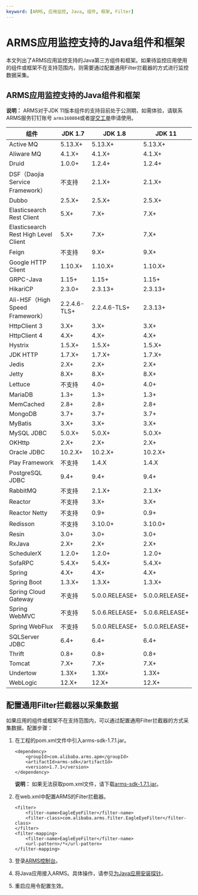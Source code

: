```yaml
---
keyword: [ARMS, 应用监控, Java, 组件, 框架, Filter]
---
```


# ARMS应用监控支持的Java组件和框架

本文列出了ARMS应用监控支持的Java第三方组件和框架。如果待监控应用使用的组件或框架不在支持范围内，则需要通过配置通用Filter拦截器的方式进行监控数据采集。

## ARMS应用监控支持的Java组件和框架

**说明：** ARMS对于JDK 11版本组件的支持目前处于公测期，如需体验，请联系ARMS服务钉钉账号 `arms160804`或者[提交工单](https://selfservice.console.aliyun.com/ticket/category/arms)申请使用。

|组件|JDK 1.7|JDK 1.8|JDK 11|
|--|-------|-------|------|
|Active MQ|5.13.X+|5.13.X+|5.13.X+|
|Aliware MQ|4.1.X+|4.1.X+|4.1.X+|
|Druid|1.0.0+|1.2.4+|1.2.4+|
|DSF（Daojia Service Framework）|不支持|2.1.X+|2.1.X+|
|Dubbo|2.5.X+|2.5.X+|2.5.X+|
|Elasticsearch Rest Client|5.X+|7.X+|7.X+|
|Elasticsearch Rest High Level Client|5.X+|7.X+|7.X+|
|Feign|不支持|9.X+|9.X+|
|Google HTTP Client|1.10.X+|1.10.X+|1.10.X+|
|GRPC-Java|1.15+|1.15+|1.15+|
|HikariCP|2.3.0+|2.3.13+|2.3.13+|
|Ali-HSF（High Speed Framework）|2.2.4.6-TLS+|2.2.4.6-TLS+|2.3.13+|
|HttpClient 3|3.X+|3.X+|3.X+|
|HttpClient 4|4.X+|4.X+|4.X+|
|Hystrix|1.5.X+|1.5.X+|1.5.X+|
|JDK HTTP|1.7.X+|1.7.X+|1.7.X+|
|Jedis|2.X+|2.X+|2.X+|
|Jetty|8.X+|8.X+|8.X+|
|Lettuce|不支持|4.0+|4.0+|
|MariaDB|1.3+|1.3+|1.3+|
|MemCached|2.8+|2.8+|2.8+|
|MongoDB|3.7+|3.7+|3.7+|
|MyBatis|3.X+|3.X+|3.X+|
|MySQL JDBC|5.0.X+|5.0.X+|5.0.X+|
|OKHttp|2.X+|2.X+|2.X+|
|Oracle JDBC|10.2.X+|10.2.X+|10.2.X+|
|Play Framework|不支持|1.4.X|1.4.X|
|PostgreSQL JDBC|9.4+|9.4+|9.4+|
|RabbitMQ|不支持|2.1.X+|2.1.X+|
|Reactor|不支持|3.X+|3.X+|
|Reactor Netty|不支持|0.9+|0.9+|
|Redisson|不支持|3.10.0+|3.10.0+|
|Resin|3.0+|3.0+|3.0+|
|RxJava|2.X+|2.X+|2.X+|
|SchedulerX|1.2.0+|1.2.0+|1.2.0+|
|SofaRPC|5.4.X+|5.4.X+|5.4.X+|
|Spring|4.X+|4.X+|4.X+|
|Spring Boot|1.3.X+|1.3.X+|1.3.X+|
|Spring Cloud Gateway|不支持|5.0.0.RELEASE+|5.0.0.RELEASE+|
|Spring WebMVC|不支持|5.0.6.RELEASE+|5.0.6.RELEASE+|
|Spring WebFlux|不支持|5.0.0.RELEASE+|5.0.0.RELEASE+|
|SQLServer JDBC|6.4+|6.4+|6.4+|
|Thrift|0.8+|0.8+|0.8+|
|Tomcat|7.X+|7.X+|7.X+|
|Undertow|1.3X+|1.3X+|1.3X+|
|WebLogic|12.X+|12.X+|12.X+|

## 配置通用Filter拦截器以采集数据

如果应用的组件或框架不在支持范围内，可以通过配置通用Filter拦截器的方式采集数据。配置步骤：

1.  在工程的pom.xml文件中引入arms-sdk-1.7.1.jar。

    ```
    <dependency>
        <groupId>com.alibaba.arms.apm</groupId>
        <artifactId>arms-sdk</artifactId>
        <version>1.7.1</version>
    </dependency>
    ```

    **说明：** 如果无法获取pom.xml文件，请下载[arms-sdk-1.7.1.jar](https://aliware-images.oss-cn-hangzhou.aliyuncs.com/arms/arms-sdk-1.7.1.jar)。

2.  在web.xml中配置ARMS的Filter拦截器。

    ```
    <filter>
        <filter-name>EagleEyeFilter</filter-name>
        <filter-class>com.alibaba.arms.filter.EagleEyeFilter</filter-class>
    </filter>
    <filter-mapping>
        <filter-name>EagleEyeFilter</filter-name>
        <url-pattern>/*</url-pattern>
    </filter-mapping>
    ```

3.  登录[ARMS控制台](https://arms-intl.console.aliyun.com/)。
4.  将Java应用接入ARMS。具体操作，请参见[为Java应用安装探针](/intl.zh-CN/应用监控/接入应用监控/开始监控Java应用/为Java应用手动安装Agent.md)。
5.  重启应用令配置生效。

